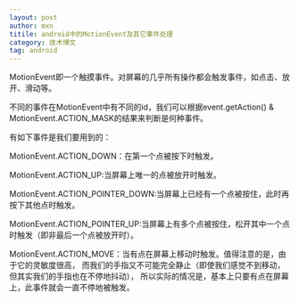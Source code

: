 ```yaml
---
layout: post
author: mxn
titile: android中的MotionEvent及其它事件处理
category: 技术博文
tag: android
---
```



MotionEvent即一个触摸事件。对屏幕的几乎所有操作都会触发事件，如点击、放开、滑动等。

不同的事件在MotionEvent中有不同的id，我们可以根据event.getAction() & MotionEvent.ACTION_MASK的结果来判断是何种事件。

有如下事件是我们要用到的：

MotionEvent.ACTION_DOWN：在第一个点被按下时触发。

MotionEvent.ACTION_UP:当屏幕上唯一的点被放开时触发。

MotionEvent.ACTION_POINTER_DOWN:当屏幕上已经有一个点被按住，此时再按下其他点时触发。

MotionEvent.ACTION_POINTER_UP:当屏幕上有多个点被按住，松开其中一个点时触发（即非最后一个点被放开时）。

MotionEvent.ACTION_MOVE：当有点在屏幕上移动时触发。值得注意的是，由于它的灵敏度很高，
而我们的手指又不可能完全静止（即使我们感觉不到移动，但其实我们的手指也在不停地抖动），
所以实际的情况是，基本上只要有点在屏幕上，此事件就会一直不停地被触发。

